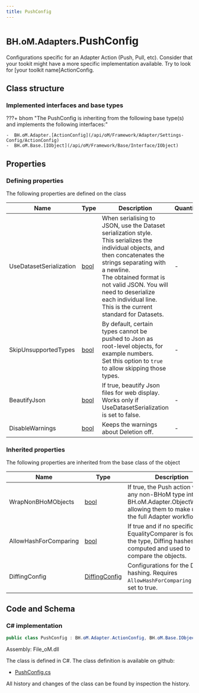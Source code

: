 ```yaml
---
title: PushConfig
---
```


# <small>BH.oM.Adapters.</small>**PushConfig**

Configurations specific for an Adapter Action (Push, Pull, etc).
Consider that your tookit might have a more specific implementation available. Try to look for [your toolkit name]ActionConfig.

## Class structure

### Implemented interfaces and base types

???+ bhom "The PushConfig is inheriting from the following base type(s) and implements the following interfaces:"

    -  BH.oM.Adapter.[ActionConfig](/api/oM/Framework/Adapter/Settings-Config/ActionConfig)
    -  BH.oM.Base.[IObject](/api/oM/Framework/Base/Interface/IObject)


## Properties



### Defining properties

The following properties are defined on the class

| Name             | Type             | Description      | Quantity         |
|------------------|------------------|------------------|------------------|
| UseDatasetSerialization | [bool](https://learn.microsoft.com/en-us/dotnet/api/System.Boolean?view=netstandard-2.0) | When serialising to JSON, use the Dataset serialization style.<br>This serializes the individual objects, and then concatenates the strings separating with a newline.<br>The obtained format is not valid JSON. You will need to deserialize each individual line.<br>This is the current standard for Datasets. | - |
| SkipUnsupportedTypes | [bool](https://learn.microsoft.com/en-us/dotnet/api/System.Boolean?view=netstandard-2.0) | By default, certain types cannot be pushed to Json as root-level objects, for example numbers.<br>Set this option to `true` to allow skipping those types. | - |
| BeautifyJson | [bool](https://learn.microsoft.com/en-us/dotnet/api/System.Boolean?view=netstandard-2.0) | If true, beautify Json files for web display. Works only if UseDatasetSerialization is set to false. | - |
| DisableWarnings | [bool](https://learn.microsoft.com/en-us/dotnet/api/System.Boolean?view=netstandard-2.0) | Keeps the warnings about Deletion off. | - |


### Inherited properties
The following properties are inherited from the base class of the object

| Name             | Type             | Description      | Quantity         |
|------------------|------------------|------------------|------------------|
| WrapNonBHoMObjects | [bool](https://learn.microsoft.com/en-us/dotnet/api/System.Boolean?view=netstandard-2.0) | If true, the Push action wraps any non-BHoM type into a BH.oM.Adapter.ObjectWrapper, allowing them to make use of the full Adapter workflow. | - |
| AllowHashForComparing | [bool](https://learn.microsoft.com/en-us/dotnet/api/System.Boolean?view=netstandard-2.0) | If true and if no specific EqualityComparer is found for the type, Diffing hashes are computed and used to compare the objects. | - |
| DiffingConfig | [DiffingConfig](/api/oM/Framework/Diffing/DiffingConfig) | Configurations for the Diffing hashing. Requires `AllowHashForComparing` to be set to true. | - |


## Code and Schema

### C# implementation

``` C# title="C#"
public class PushConfig : BH.oM.Adapter.ActionConfig, BH.oM.Base.IObject
```

Assembly: File_oM.dll

The class is defined in C#. The class definition is available on github:

- [PushConfig.cs](https://github.com/BHoM/File_Toolkit/blob/develop/File_oM/Config\PushConfig.cs)

All history and changes of the class can be found by inspection the history.
